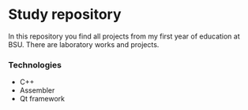 <h1>Study repository</h1>
<p>In this repository you find all projects from my first year of education at BSU. There are laboratory works and projects.</p>
<h3>Technologies</h3>
<ul>
  <li>C++</li>
  <li>Assembler</li>
  <li>Qt framework</li>
</ul>
